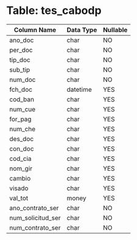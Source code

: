 # Table: tes_cabodp

| Column Name | Data Type | Nullable |
|-------------|-----------|----------|
| ano_doc | char | NO |
| per_doc | char | NO |
| tip_doc | char | NO |
| sub_tip | char | NO |
| num_doc | char | NO |
| fch_doc | datetime | YES |
| cod_ban | char | YES |
| num_cue | char | YES |
| for_pag | char | YES |
| num_che | char | YES |
| des_doc | char | YES |
| con_doc | char | YES |
| cod_cia | char | YES |
| nom_gir | char | YES |
| cambio | char | YES |
| visado | char | YES |
| val_tot | money | YES |
| ano_contrato_ser | char | NO |
| num_solicitud_ser | char | NO |
| num_contrato_ser | char | NO |
